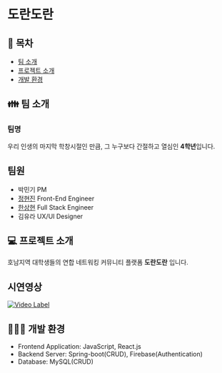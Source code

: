 # 도란도란

## &#128194; 목차
  + [팀 소개](#-팀-소개) <br>
  + [프로젝트 소개](#-프로젝트-소개) <br>
  + [개발 환경](#-개발-환경) <br>

## &#128106; 팀 소개
### 팀명
우리 인생의 마지막 학창시절인 만큼, 그 누구보다 간절하고 열심인 **4학년**입니다.

## 팀원
* 박민기 PM <br>
* [정현진](https://github.com/luck2901) Front-End Engineer <br>
* [한상현](https://github.com/nOeulll) Full Stack Engineer <br>
* 김유라 UX/UI Designer <br>

## &#128187; 프로젝트 소개
호남지역 대학생들의 연합 네트워킹 커뮤니티 플랫폼 **도란도란** 입니다.

## 시연영상 
[![Video Label](http://img.youtube.com/vi/YmTTlmMXec/0.jpg)](https://www.youtube.com/watch?v=-YmTTlmMXec&t=1s)

## 👨🏻‍💻 개발 환경
* Frontend Application: JavaScript, React.js
* Backend Server: Spring-boot(CRUD), Firebase(Authentication)
* Database: MySQL(CRUD)

